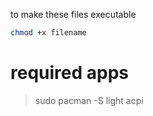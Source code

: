 to make these files executable
```bash
chmod +x filename
```
# required apps
>sudo pacman -S light acpi
